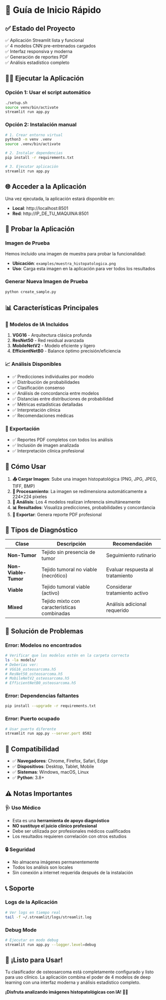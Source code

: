 # 🚀 Guía de Inicio Rápido

## ✅ Estado del Proyecto
✅ Aplicación Streamlit lista y funcional  
✅ 4 modelos CNN pre-entrenados cargados  
✅ Interfaz responsiva y moderna  
✅ Generación de reportes PDF  
✅ Análisis estadístico completo  

## 🏃‍♂️ Ejecutar la Aplicación

### Opción 1: Usar el script automático
```bash
./setup.sh
source venv/bin/activate
streamlit run app.py
```

### Opción 2: Instalación manual
```bash
# 1. Crear entorno virtual
python3 -m venv .venv
source .venv/bin/activate

# 2. Instalar dependencias
pip install -r requirements.txt

# 3. Ejecutar aplicación
streamlit run app.py
```

## 🌐 Acceder a la Aplicación
Una vez ejecutada, la aplicación estará disponible en:
- **Local**: http://localhost:8501
- **Red**: http://IP_DE_TU_MAQUINA:8501

## 🧪 Probar la Aplicación

### Imagen de Prueba
Hemos incluido una imagen de muestra para probar la funcionalidad:
- **Ubicación**: `examples/muestra_histopatologica.png`
- **Uso**: Carga esta imagen en la aplicación para ver todos los resultados

### Generar Nueva Imagen de Prueba
```bash
python create_sample.py
```

## 📊 Características Principales

### 🤖 Modelos de IA Incluidos
1. **VGG16** - Arquitectura clásica profunda
2. **ResNet50** - Red residual avanzada  
3. **MobileNetV2** - Modelo eficiente y ligero
4. **EfficientNetB0** - Balance óptimo precisión/eficiencia

### 📈 Análisis Disponibles
- ✅ Predicciones individuales por modelo
- ✅ Distribución de probabilidades
- ✅ Clasificación consenso
- ✅ Análisis de concordancia entre modelos
- ✅ Distancias entre distribuciones de probabilidad
- ✅ Métricas estadísticas detalladas
- ✅ Interpretación clínica
- ✅ Recomendaciones médicas

### 📄 Exportación
- ✅ Reportes PDF completos con todos los análisis
- ✅ Inclusión de imagen analizada
- ✅ Interpretación clínica profesional

## 🎯 Cómo Usar

1. **📤 Cargar Imagen**: Sube una imagen histopatológica (PNG, JPG, JPEG, TIFF, BMP)
2. **🔄 Procesamiento**: La imagen se redimensiona automáticamente a 224×224 píxeles
3. **🧠 Análisis**: Los 4 modelos realizan inferencia simultáneamente
4. **📊 Resultados**: Visualiza predicciones, probabilidades y concordancia
5. **📄 Exportar**: Genera reporte PDF profesional

## 🏥 Tipos de Diagnóstico

| Clase | Descripción | Recomendación |
|-------|-------------|---------------|
| **Non-Tumor** | Tejido sin presencia de tumor | Seguimiento rutinario |
| **Non-Viable-Tumor** | Tejido tumoral no viable (necrótico) | Evaluar respuesta al tratamiento |
| **Viable** | Tejido tumoral viable (activo) | Considerar tratamiento activo |
| **Mixed** | Tejido mixto con características combinadas | Análisis adicional requerido |

## 🔧 Solución de Problemas

### Error: Modelos no encontrados
```bash
# Verificar que los modelos estén en la carpeta correcta
ls -la models/
# Deberías ver:
# VGG16_osteosarcoma.h5
# ResNet50_osteosarcoma.h5
# MobileNetV2_osteosarcoma.h5
# EfficientNetB0_osteosarcoma.h5
```

### Error: Dependencias faltantes
```bash
pip install --upgrade -r requirements.txt
```

### Error: Puerto ocupado
```bash
# Usar puerto diferente
streamlit run app.py --server.port 8502
```

## 📱 Compatibilidad

- ✅ **Navegadores**: Chrome, Firefox, Safari, Edge
- ✅ **Dispositivos**: Desktop, Tablet, Mobile
- ✅ **Sistemas**: Windows, macOS, Linux
- ✅ **Python**: 3.8+

## ⚠️ Notas Importantes

### 🩺 Uso Médico
- Esta es una **herramienta de apoyo diagnóstico**
- **NO sustituye el juicio clínico profesional**
- Debe ser utilizada por profesionales médicos cualificados
- Los resultados requieren correlación con otros estudios

### 🔒 Seguridad
- No almacena imágenes permanentemente
- Todos los análisis son locales
- Sin conexión a internet requerida después de la instalación

## 📞 Soporte

### Logs de la Aplicación
```bash
# Ver logs en tiempo real
tail -f ~/.streamlit/logs/streamlit.log
```

### Debug Mode
```bash
# Ejecutar en modo debug
streamlit run app.py --logger.level=debug
```

## 🚀 ¡Listo para Usar!

Tu clasificador de osteosarcoma está completamente configurado y listo para uso clínico. La aplicación combina el poder de 4 modelos de deep learning con una interfaz moderna y análisis estadístico completo.

**¡Disfruta analizando imágenes histopatológicas con IA! 🔬✨**
